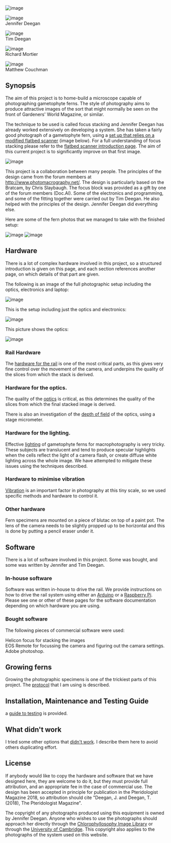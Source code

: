 
<img src="images/banner.jpg" alt="image"/>


<img src="images/Jennifer-Deegan.jpg" alt="image"/><br>
Jennifer Deegan<br>

<img src="images/Tim Deegan.jpg" alt="image"/><br>
Tim Deegan<br>

<img src="images/Richard Mortier.jpg" alt="image"/><br>
Richard Mortier<br>

<img src="images/matthew_couchman.jpg" alt="image"/><br>
Matthew Couchman<br>

## Synopsis

The aim of this project is to home-build a microscope capable of photographing gametophyte ferns. The style of photography aims to produce attractive images of the sort that might normally be seen on the front of Gardeners' World Magazine, or similar. 

The technique to be used is called focus stacking and Jennifer Deegan has already worked extensively on developing a system. She has taken a fairly good photograph of a gametophyte fern, using a <a href="/blob/master/Background.md">set up that relies on a modified flatbed scanner</a> (image below). For a full understanding of focus stacking please refer to the <a href="/blob/master/Background.md">flatbed scanner introduction page</a>. The aim of this current project is to significantly improve on that first image. 

<img src="images/stackimagetinyweb.jpg" alt="image"/>

This project is a collaboration between many people. The principles of the design came from the forum members at  http://www.photomacrography.net/. The design is particularly based on the Bratcam, by Chris Slaybaugh. The focus block was provided as a gift by one of the forum members (Doc.Al). Some of the electronics and programming, and some of the fitting together were carried out by Tim Deegan. He also helped with the principles of the design. Jennifer Deegan did everything else.

Here are some of the fern photos that we managed to take with the finished setup:

<img src="images/20171008fernstack.jpg" alt="image"/>

<img src="images/20171009fernstack.jpg" alt="image"/>



## Hardware

There is a lot of complex hardware involved in this project, so a structured introduction is given on this page, and each section references another page, on which details of that part are given. 

The following is an image of the full photographic setup including the optics, electronics and laptop:

<img src="images/IMG_6882.JPG" alt="image"/>

This is the setup including just the optics and electronics:

<img src="images/IMG_6878.JPG" alt="image"/>

This picture shows the optics:

<img src="images/IMG_6876.JPG" alt="image"/>




### Rail Hardware

The <a href="/blob/master/rail.md"> hardware for the rail</a> is one of the most critical parts, as this gives very fine control over the movement of the camera, and underpins the quality of the slices from which the stack is derived.  

### Hardware for the optics. 

The quality of the <a href="/blob/master/optics.md"> optics</a> is critical, as this determines the quality of the slices from which the final stacked image is derived. 

There is also an investigation of the <a href="/blob/master/DepthOfField.md">depth of field</a> of the optics, using a stage micrometer. 

### Hardware for the lighting. 

Effective <a href="/blob/master/lighting.md">lighting</a> of gametophyte ferns for macrophotography is very tricky. These subjects are translucent and tend to produce specular highlights when the cells reflect the light of a camera flash, or create diffuse white lighting across the whole image. We have attempted to mitigate these issues using the techniques described. 

### Hardware to minimise vibration

<a href="/blob/master/vibration.md">Vibration</a> is an important factor in photography at this tiny scale, so we used specific methods and hardware to control it.

### Other hardware

Fern specimens are mounted on a piece of blutac on top of a paint pot. The lens of the camera needs to be slightly propped up to be horizontal and this is done by putting a pencil eraser under it. 

## Software

There is a lot of software involved in this project. Some was bought, and some was written by Jennifer and Tim Deegan. 

### In-house software

Software was written in-house to drive the rail. We provide instructions on how to drive the rail system using either an <a href="/blob/master/ArduinoMethod.md">Arduino</a> or a <a href="/blob/master/RaspberryPiMethod.md">Raspberry Pi</a>. Please see one or other of these pages for the software documentation depending on which hardware you are using. 

### Bought software

The following pieces of commercial software were used:

Helicon focus for stacking the images<br>
EOS Remote for focussing the camera and figuring out the camara settings. <br>
Adobe photoshop. 

## Growing ferns

Growing the photographic specimens is one of the trickiest parts of this project. The <a href="/blob/master/GrowingFerns.md"> protocol</a> that I am using is described. 

## Installation, Maintenance and Testing Guide

a <a href="/blob/master/Test.md"> guide to testing</a> is provided. 

## What didn't work

I tried some other options that <a href="/blob/master/WhatDidntWork.md">didn't work</a>. I describe them here to avoid others duplicating effort. 

## License

If anybody would like to copy the hardware and software that we have designed here, they are welcome to do it, but they must provide full attribution, and an appropriate fee in the case of commercial use. The design has been accepted in principle for publication in the Pteridologist Magazine 2018, so attribution should cite "Deegan, J. and Deegan, T. (2018), The Pteridologist Magazine". 

The copyright of any photographs produced using this equipment is owned by Jennifer Deegan. Anyone who wishes to use the photographs should approach her directly through the <a href="http://chlorophyllosophyimages.blogspot.co.uk/2016/12/the-chlorophyllosophy-image-library.html"> Chlorophyllosophy Image Library</a> or through the <a href="https://www.plantsci.cam.ac.uk/directory/deegan-jennifer">University of Cambridge</a>. This copyright also applies to the photographs of the system used on this website. 


